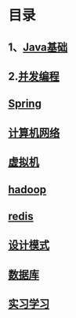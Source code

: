# 目录

## 1、[Java基础](/ToWork/javaBase/javaBase.md)

## 2.[并发编程](/ToWork/并发编程/并发编程.md)

## [Spring](/ToWork/Spring/Spring.md)

## [计算机网络](/ToWork/计算机网络/计算机网络.md)

## [虚拟机](/ToWork/虚拟机/虚拟机.md)

## [hadoop](/ToWork/hadoop/hadoop.md)

## [redis](/ToWork/redis/redis.md)

## [设计模式](/ToWork/设计模式/设计模式.md)

## [数据库](/ToWork/数据库/sql.md)

## [实习学习](/ToWork/实习学习/实习学习.md)


